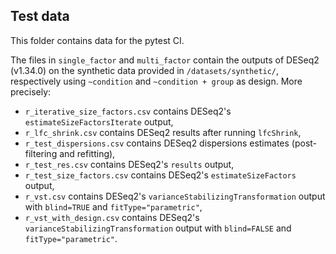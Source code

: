 ## Test data

This folder contains data for the pytest CI.

The files in `single_factor` and `multi_factor` contain the outputs of DESeq2 (v1.34.0) on the synthetic data provided
in `/datasets/synthetic/`, respectively using `~condition` and `~condition + group` as design. More precisely:

- `r_iterative_size_factors.csv` contains DESeq2's `estimateSizeFactorsIterate` output,
- `r_lfc_shrink.csv` contains DESeq2 results after running `lfcShrink`,
- `r_test_dispersions.csv` contains DESeq2 dispersions estimates (post-filtering and refitting),
- `r_test_res.csv` contains DESeq2's `results` output,
- `r_test_size_factors.csv` contains DESeq2's `estimateSizeFactors` output,
- `r_vst.csv` contains DESeq2's `varianceStabilizingTransformation` output with `blind=TRUE` and `fitType="parametric"`,
- `r_vst_with_design.csv` contains DESeq2's `varianceStabilizingTransformation` output with `blind=FALSE` and `fitType="parametric"`.
